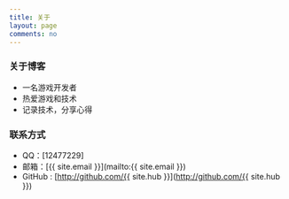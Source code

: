 ```yaml
---
title: 关于
layout: page
comments: no
---
```


### 关于博客

* 一名游戏开发者
* 热爱游戏和技术
* 记录技术，分享心得

### 联系方式

* QQ：[12477229]
* 邮箱：[{{ site.email }}](mailto:{{ site.email }})
* GitHub : [http://github.com/{{ site.hub }}](http://github.com/{{ site.hub }})

